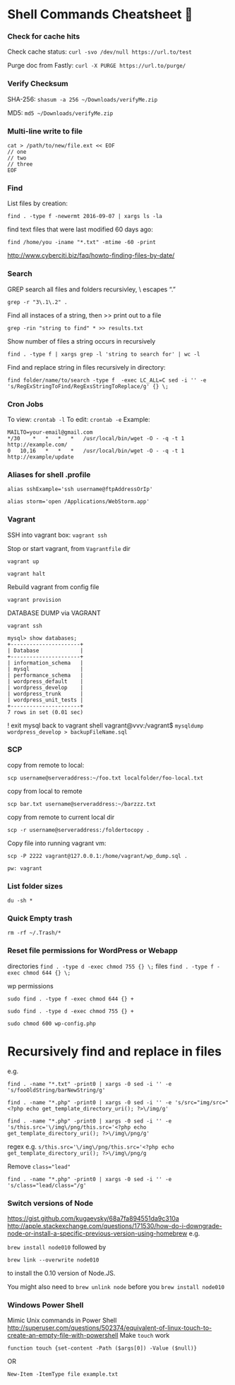 # Shell Commands Cheatsheet 🐢

### Check for cache hits

Check cache status: `curl -svo /dev/null https://url.to/test`

Purge doc from Fastly: `curl -X PURGE https://url.to/purge/`

### Verify Checksum

SHA-256: `shasum -a 256 ~/Downloads/verifyMe.zip`

MD5: `md5 ~/Downloads/verifyMe.zip`

### Multi-line write to file

```
cat > /path/to/new/file.ext << EOF
// one
// two
// three
EOF
```

### Find
List files by creation:

`find . -type f -newermt 2016-09-07 | xargs ls -la`

find text files that were last modified 60 days ago:

`find /home/you -iname "*.txt" -mtime -60 -print`

http://www.cyberciti.biz/faq/howto-finding-files-by-date/

### Search
GREP
search all files and folders recursivley, \ escapes “.”

`grep -r "3\.1\.2" .`

Find all instaces of a string, then >> print out to a file

`grep -rin "string to find" * >> results.txt`

Show number of files a string occurs in recursively

`find . -type f | xargs grep -l 'string to search for' | wc -l`

Find and replace string in files recursively in directory:

`find folder/name/to/search -type f  -exec LC_ALL=C sed -i '' -e 's/RegExStringToFind/RegExsStringToReplace/g' {} \;`

### Cron Jobs
To view:
`crontab -l`
To edit:
`crontab -e`
Example:
```
MAILTO=your-email@gmail.com
*/30	*	*	*	*	/usr/local/bin/wget -O - -q -t 1 http://example.com/
0	10,16	*	*	*	/usr/local/bin/wget -O - -q -t 1 http://example/update
```

### Aliases for shell .profile

`alias sshExample='ssh username@ftpAddressOrIp'`

`alias storm='open /Applications/WebStorm.app'`

### Vagrant
SSH into vagrant box:
`vagrant ssh`

Stop or start vagrant, from `Vagrantfile` dir

`vagrant up`

`vagrant halt`

Rebuild vagrant from config file

`vagrant provision`

DATABASE DUMP via VAGRANT

`vagrant ssh`

```
mysql> show databases;
+----------------------+
| Database             |
+----------------------+
| information_schema   |
| mysql                |
| performance_schema   |
| wordpress_default    |
| wordpress_develop    |
| wordpress_trunk      |
| wordpress_unit_tests |
+----------------------+
7 rows in set (0.01 sec)
```

! exit mysql back to vagrant shell
vagrant@vvv:/vagrant$ `mysqldump wordpress_develop > backupFileName.sql`

### SCP
copy from remote to local:

`scp username@serveraddress:~/foo.txt localfolder/foo-local.txt`

copy from local to remote

`scp bar.txt username@serveraddress:~/barzzz.txt`

copy from remote to current local dir

`scp -r username@serveraddress:/foldertocopy .`

Copy file into running vagrant vm:

`scp -P 2222 vagrant@127.0.0.1:/home/vagrant/wp_dump.sql .`

`pw: vagrant`

### List folder sizes
`du -sh *`

### Quick Empty trash
`rm -rf ~/.Trash/*`

### Reset file permissions for WordPress or Webapp
directories
`find . -type d -exec chmod 755 {} \;`
files
`find . -type f -exec chmod 644 {} \;`

wp permissions

`sudo find . -type f -exec chmod 644 {} +`

`sudo find . -type d -exec chmod 755 {} +`

`sudo chmod 600 wp-config.php`

# Recursively find and replace in files 
e.g.

`find . -name "*.txt" -print0 | xargs -0 sed -i '' -e 's/fooOldString/barNewString/g'`

`find . -name "*.php" -print0 | xargs -0 sed -i '' -e 's/src="img/src="<?php echo get_template_directory_uri(); ?>\/img/g'`

`find . -name "*.php" -print0 | xargs -0 sed -i '' -e 's/this.src='\/img\/png/this.src='<?php echo get_template_directory_uri(); ?>\/img\/png/g'`

regex e.g. `s/this.src='\/img\/png/this.src='<?php echo get_template_directory_uri(); ?>\/img\/png/g`

Remove `class="lead"`

`find . -name "*.php" -print0 | xargs -0 sed -i '' -e 's/class="lead/class="/g'`

### Switch versions of Node
https://gist.github.com/kugaevsky/68a7fa894551da9c310a
http://apple.stackexchange.com/questions/171530/how-do-i-downgrade-node-or-install-a-specific-previous-version-using-homebrew
e.g.

`brew install node010` followed by 

`brew link --overwrite node010`

to install the 0.10 version of Node.JS.
  	 	
You might also need to `brew unlink node`
before you `brew install node010`

### Windows Power Shell
Mimic Unix commands in Power Shell
http://superuser.com/questions/502374/equivalent-of-linux-touch-to-create-an-empty-file-with-powershell
Make `touch` work

`function touch {set-content -Path ($args[0]) -Value ($null)}`

OR

`New-Item -ItemType file example.txt`
